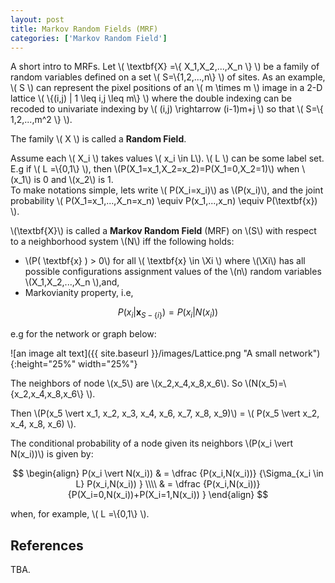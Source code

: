 ```yaml
---
layout: post
title: Markov Random Fields (MRF)
categories: ['Markov Random Field']
---
```


A short intro to MRFs. Let \\( \textbf{X} =\\{ X_1,X_2,...,X_n \\} \\) be a family of random variables defined on a set \\( S=\\{1,2,...,n\\} \\) of sites. 
As an example, \\( S \\) can represent the pixel positions of an \\( m \times m \\) image in a  2-D lattice \\( \\{(i,j) | 1 \leq i,j \leq m\\} \\) where the double indexing can be recoded to univariate indexing by \\( (i,j) \rightarrow (i-1)m+j \\) so that \\( S=\\{ 1,2,...,m^2 \\} \\). 

The family \\( X \\) is called a **Random Field**. 

Assume each \\( X_i \\) takes values \\( x_i \in L\\). \\( L \\) can be some label set. 
E.g if \\( L =\\{0,1\\} \\), then \\(P(X_1=x_1,X_2=x_2)=P(X_1=0,X_2=1)\\) when \\(x_1\\) is 0 and \\(x_2\\) is 1.  
To make notations simple, lets write \\( P(X_i=x_i)\\) as \\(P(x_i)\\), and the joint probability \\( P(X_1=x_1,...,X_n=x_n) \\equiv P(x_1,...,x_n) \\equiv  P(\textbf{x}) \\).

\\(\textbf{X}\\) is called a **Markov Random Field** (MRF) on \\(S\\) with respect to a neighborhood system \\(N\\) iff the following holds:
 
 - \\(P( \textbf{x} ) > 0\\) for all \\( \textbf{x} \in \Xi \\) where \\(\Xi\\) has all possible configurations assignment values of the \\(n\\) random variables \\(X_1,X_2,...,X_n \\),and, 
 - Markovianity property, i.e, 

$$P(x_i|\textbf{x}_{S-\{i\}}) = P(x_i|N(x_i))$$

e.g for the network or graph below:

![an image alt text]({{ site.baseurl }}/images/Lattice.png "A small network"){:height="25%" width="25%"}


The neighbors of node \\(x_5\\) are \\(x_2,x_4,x_8,x_6\\). So \\(N(x_5)=\\{x_2,x_4,x_8,x_6\\} \\). 

Then \\(P(x_5 \vert x_1, x_2, x_3, x_4, x_6, x_7, x_8, x_9)\\) = \\( P(x_5 \vert x_2, x_4, x_8, x_6) \\).

The conditional probability of a node given its neighbors \\(P(x_i \vert N(x_i))\\) is given by:

$$
\begin{align}
P(x_i \vert N(x_i)) & = \dfrac {P(x_i,N(x_i))} {\Sigma_{x_i \in L} P(x_i,N(x_i)) } \\\\
& = \dfrac {P(x_i,N(x_i))} {P(X_i=0,N(x_i))+P(X_i=1,N(x_i)) }
\end{align}
$$

when, for example, \\( L =\\{0,1\\} \\).

## References

TBA.
